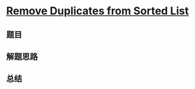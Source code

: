# [Remove Duplicates from Sorted List](https://leetcode.com/problems/remove-duplicates-from-sorted-list/)

## 题目


## 解题思路


## 总结


